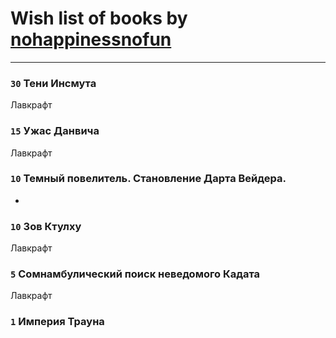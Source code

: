 # Wish list of books by [nohappinessnofun](http://vk.com/id380085691)
---

### `30` Тени Инсмута
Лавкрафт

### `15` Ужас Данвича
Лавкрафт

### `10` Темный повелитель. Становление Дарта Вейдера.
-

### `10` Зов Ктулху
Лавкрафт

### `5` Сомнамбулический поиск неведомого Кадата
Лавкрафт

### `1` Империя Трауна

